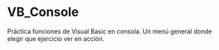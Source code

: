 # VB_Console

Práctica funciones de Visual Basic en consola. Un menú general donde elegir que ejercicio ver en acción.
